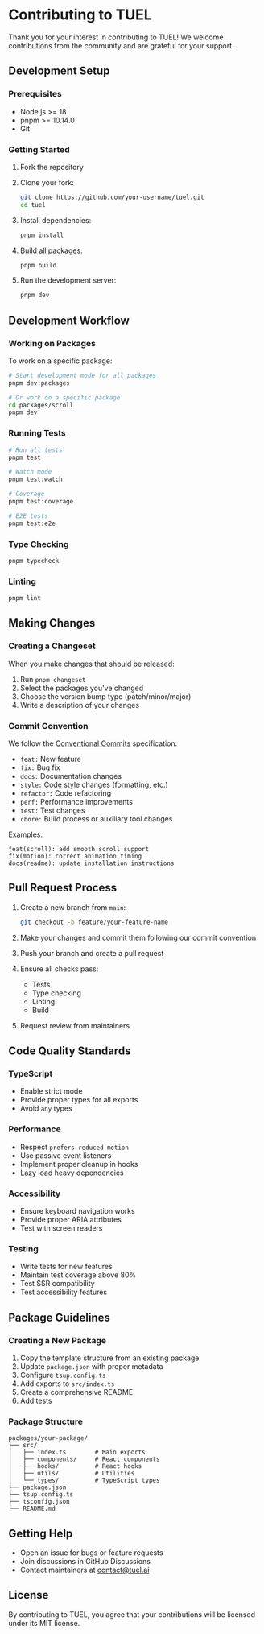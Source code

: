 # Contributing to TUEL

Thank you for your interest in contributing to TUEL! We welcome contributions from the community and are grateful for your support.

## Development Setup

### Prerequisites

- Node.js >= 18
- pnpm >= 10.14.0
- Git

### Getting Started

1. Fork the repository
2. Clone your fork:
   ```bash
   git clone https://github.com/your-username/tuel.git
   cd tuel
   ```

3. Install dependencies:
   ```bash
   pnpm install
   ```

4. Build all packages:
   ```bash
   pnpm build
   ```

5. Run the development server:
   ```bash
   pnpm dev
   ```

## Development Workflow

### Working on Packages

To work on a specific package:

```bash
# Start development mode for all packages
pnpm dev:packages

# Or work on a specific package
cd packages/scroll
pnpm dev
```

### Running Tests

```bash
# Run all tests
pnpm test

# Watch mode
pnpm test:watch

# Coverage
pnpm test:coverage

# E2E tests
pnpm test:e2e
```

### Type Checking

```bash
pnpm typecheck
```

### Linting

```bash
pnpm lint
```

## Making Changes

### Creating a Changeset

When you make changes that should be released:

1. Run `pnpm changeset`
2. Select the packages you've changed
3. Choose the version bump type (patch/minor/major)
4. Write a description of your changes

### Commit Convention

We follow the [Conventional Commits](https://www.conventionalcommits.org/) specification:

- `feat:` New feature
- `fix:` Bug fix
- `docs:` Documentation changes
- `style:` Code style changes (formatting, etc.)
- `refactor:` Code refactoring
- `perf:` Performance improvements
- `test:` Test changes
- `chore:` Build process or auxiliary tool changes

Examples:
```
feat(scroll): add smooth scroll support
fix(motion): correct animation timing
docs(readme): update installation instructions
```

## Pull Request Process

1. Create a new branch from `main`:
   ```bash
   git checkout -b feature/your-feature-name
   ```

2. Make your changes and commit them following our commit convention

3. Push your branch and create a pull request

4. Ensure all checks pass:
   - Tests
   - Type checking
   - Linting
   - Build

5. Request review from maintainers

## Code Quality Standards

### TypeScript

- Enable strict mode
- Provide proper types for all exports
- Avoid `any` types

### Performance

- Respect `prefers-reduced-motion`
- Use passive event listeners
- Implement proper cleanup in hooks
- Lazy load heavy dependencies

### Accessibility

- Ensure keyboard navigation works
- Provide proper ARIA attributes
- Test with screen readers

### Testing

- Write tests for new features
- Maintain test coverage above 80%
- Test SSR compatibility
- Test accessibility features

## Package Guidelines

### Creating a New Package

1. Copy the template structure from an existing package
2. Update `package.json` with proper metadata
3. Configure `tsup.config.ts`
4. Add exports to `src/index.ts`
5. Create a comprehensive README
6. Add tests

### Package Structure

```
packages/your-package/
├── src/
│   ├── index.ts        # Main exports
│   ├── components/     # React components
│   ├── hooks/          # React hooks
│   ├── utils/          # Utilities
│   └── types/          # TypeScript types
├── package.json
├── tsup.config.ts
├── tsconfig.json
└── README.md
```

## Getting Help

- Open an issue for bugs or feature requests
- Join discussions in GitHub Discussions
- Contact maintainers at contact@tuel.ai

## License

By contributing to TUEL, you agree that your contributions will be licensed under its MIT license.